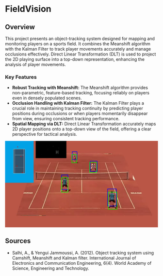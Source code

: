 # FieldVision

## Overview

This project presents an object-tracking system designed for mapping and monitoring players on a sports field. It combines the Meanshift algorithm with the Kalman Filter to track player movements accurately and manage occlusions effectively. Direct Linear Transformation (DLT) is used to project the 2D playing surface into a top-down representation, enhancing the analysis of player movements.

### Key Features

- **Robust Tracking with Meanshift:** The Meanshift algorithm provides non-parametric, feature-based tracking, focusing reliably on players even in densely populated scenes.
- **Occlusion Handling with Kalman Filter:** The Kalman Filter plays a crucial role in maintaining tracking continuity by predicting player positions during occlusions or when players momentarily disappear from view, ensuring consistent tracking performance.
- **Spatial Mapping via DLT:** Direct Linear Transformation accurately maps 2D player positions onto a top-down view of the field, offering a clear perspective for tactical analysis.


![Meanshift + Kalman filter tracking of doubles tennis.](result_picture.png)

## Sources
- Salhi, A., & Yengui Jammoussi, A. (2012). Object tracking system using Camshift, Meanshift and Kalman filter. International Journal of Electronics and Communication Engineering, 6(4). World Academy of Science, Engineering and Technology.
